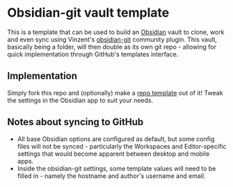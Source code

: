 # Obsidian-git vault template
This is a template that can be used to build an [Obsidian](https://obsidian.md) vault to clone, work and even sync using Vinzent's [obsidian-git](https://github.com/Vinzent03/obsidian-git) community plugin.
This vault, basically being a folder, will then double as its own git repo - allowing for quick implementation through GitHub's templates interface.

## Implementation
Simply fork this repo and (optionally) make a [repo template](https://docs.github.com/en/repositories/creating-and-managing-repositories/creating-a-template-repository) out of it! Tweak the settings in the Obsidian app to suit your needs.

## Notes about syncing to GitHub
- All base Obsidian options are configured as default, but some config files will not be synced - particularly the Workspaces and Editor-specific settings that would become apparent between desktop and mobile apps.
- Inside the obsidian-git settings, some template values will need to be filled in - namely the hostname and author's username and email.